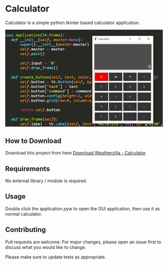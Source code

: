 # Calculator

Calculator is a simple python tkinter based calculator application.

![Alt text](app.png?raw=true "Calculator")

## How to Download

Download this project from here [Download Weatherzilla - Calculator](https://downgit.github.io/#/home?url=https://github.com/pyGuru123/Tkinter-Applications/tree/master/Calculator)

## Requirements

No external library / module is required.

## Usage

Double click the application.pyw to open the GUI application, then use it as normal calculator.


## Contributing
Pull requests are welcome. For major changes, please open an issue first to discuss what you would like to change.

Please make sure to update tests as appropriate.
